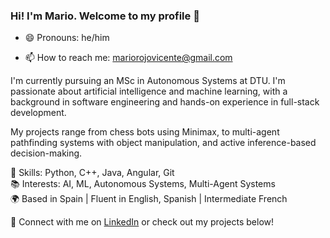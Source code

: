 ### Hi! I'm Mario. Welcome to my profile 👋

- 😄 Pronouns: he/him

- 📫 How to reach me: mariorojovicente@gmail.com

I'm currently pursuing an MSc in Autonomous Systems at DTU. I'm passionate about artificial intelligence and machine learning, with a background in software engineering and hands-on experience in full-stack development.

My projects range from chess bots using Minimax, to multi-agent pathfinding systems with object manipulation, and active inference-based decision-making.

🔧 Skills: Python, C++, Java, Angular, Git  
📚 Interests: AI, ML, Autonomous Systems, Multi-Agent Systems  
🌍 Based in Spain | Fluent in English, Spanish | Intermediate French

🔗 Connect with me on [LinkedIn](https://www.linkedin.com/in/mario-rojo-vicente/) or check out my projects below!
